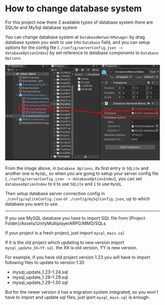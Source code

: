 # How to change database system

For this project now there 2 available types of database system there are SQLite and MySql database system

You can change database system at `DatabaseNetworkManager` by drag database system you wish to use into `Database` field, and you can setup options for the config file (`./config/serverConfig.json -> databaseOptionIndex`) by set reference to database components to `Database Options`.

![](../images/change_database_system.png)

From the image above, in `Database Options`, its first entry is `SQLite` and another one is `MySQL`, so when you are going to setup your server config file (`./config/serverConfig.json -> databaseOptionIndex`), you can set `databaseOptionIndex` to `0` to use `SQLite` and `1` to use `MySQL`

Then setup database server connection config in `./config/sqliteConfig.json` or `./config/mySqlConfig.json`, up to which database you want to use.

* * *

If you use MySQL database you have to import SQL file from {Project Folder}/Assets/UnityMultiplayerARPG/MMO/SQLs

If your project is a fresh project, just import `mysql_main.sql`

If it is the old project which updating to new version import `mysql_update_XX–YY.sql`. the XX is old version, YY is new version.

For example, if you have old project version 1.23 you will have to import following files to update to version 1.30

*   mysql_update_1.23–1.24.sql
*   mysql_update_1.28–1.29.sql
*   mysql_update_1.29–1.30.sql

But for the newer version it has a migration system integrated, so you won't have to import and update sql files, just iport `mysql_main.sql` is enough.

